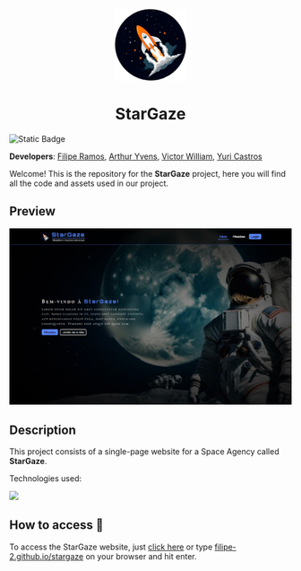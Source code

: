 <p align="center">
    <img src="./assets/imgs/logo.png" height="128">
    <h1 align="center">StarGaze</h1>
</p>

![Static Badge](https://img.shields.io/badge/:badgeContent?style=flat-square&logoSize=auto&label=en&labelColor=green&color=blue&link=https%3A%2F%2Fwww.google.xom&link=https%3A%2F%2Fwww.duckduckgo.com)


**Developers**: [Filipe Ramos](https://github.com/filipe-2), [Arthur Yvens](https://github.com/GOW-GuanYu), [Victor William](https://github.com/WillSouza21), [Yuri Castros](https://github.com/YuriCastroS)

Welcome! This is the repository for the **StarGaze** project, here you will find all the code and assets used in our project.

## Preview

![Preview](./assets/imgs/preview.png)

## Description

This project consists of a single-page website for a Space Agency called **StarGaze**.

Technologies used:

<img src="https://skillicons.dev/icons?i=html,css,js,python,flask,git&theme=dark" />

## How to access 🔗

To access the StarGaze website, just [click here](https://filipe-2.github.io/stargaze/) or type [filipe-2.github.io/stargaze](https://filipe-2.github.io/stargaze/) on your browser and hit enter.
